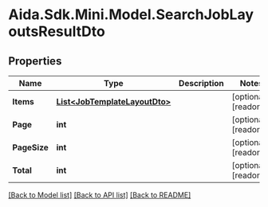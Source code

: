 # Aida.Sdk.Mini.Model.SearchJobLayoutsResultDto

## Properties

Name | Type | Description | Notes
------------ | ------------- | ------------- | -------------
**Items** | [**List&lt;JobTemplateLayoutDto&gt;**](JobTemplateLayoutDto.md) |  | [optional] [readonly] 
**Page** | **int** |  | [optional] [readonly] 
**PageSize** | **int** |  | [optional] [readonly] 
**Total** | **int** |  | [optional] [readonly] 

[[Back to Model list]](../README.md#documentation-for-models) [[Back to API list]](../README.md#documentation-for-api-endpoints) [[Back to README]](../README.md)

